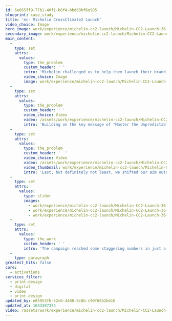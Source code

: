 ```yaml
---
id: 6e665ff9-77b1-40f1-b8f4-bbd63bf6e985
blueprint: case_study
title: 'mc- Michelin CrossClimate2 Launch'
video_choice: Image
hero_image: work/experience/michelin-cc2-launch/Michelin-CC2-Launch-36-Experience-Full-Image-1360x768.5.jpg
secondary_image: work/experience/michelin-cc2-launch/Michelin-CC2-Launch-36-Experience-Secondary-Image-896x597.jpg
main_content:
  -
    type: set
    attrs:
      values:
        type: the_problem
        custom_header: ' '
        intro: 'Michelin challenged us to help them launch their brand new CrossClimate2 tyre in late 2021. Working in partnership with a media agency, we helped them create and deliver a fully integrated campaign. To demonstrate the flexibility of the CrossClimate2 across the seasons, we built a campaign that worked across print and digital work - into outdoor, radio, social media and more. We were also tasked with getting radio and TV clearance for the client on those creative outputs.'
        video_choice: Image
        image: work/experience/michelin-cc2-launch/Michelin-CC2-Launch-36-Experience-Large-927x522.jpg
  -
    type: set
    attrs:
      values:
        type: the_problem
        custom_header: ' '
        video_choice: Video
        video: /assets/work/experience/michelin-cc2-launch/Michelin-CC2-Launch-36-Experience-Small-740x416.25-1.mp4
        intro: 'Building on the key message of "Master the Unpredictable," we started with the backbone of any solid marketing campaign - animated assets for social media and online display advertising. Next, we built on that with a co-branded campaign with Kwik Fit. This included a co-branded TV campaign and social assets. Finally we led on the direction of the accompanying radio ad, working with Lydia Rose Bewley as the voice of Michelin and Olivia Sweeney as a Brit frustrated with our ever-changing weather. '
  -
    type: set
    attrs:
      values:
        type: the_problem
        custom_header: '  '
        video_choice: Video
        video: /assets/work/experience/michelin-cc2-launch/Michelin-CC2-Launch-36-Experience-Large-927x522-3.mp4
        video_thumbnail: work/experience/michelin-cc2-launch/Michelin-CC2-Launch-36-Experience-Large-927x522-3_242.jpg
        intro: 'Last, but definitely not least, we shifted our aim outside. Literally. We created outdoor advertising for on busses and bus shelters. Creating a series of images based on different weather conditions, we showed the dexterity of the CrossClimate2 in its element, powering through the sleet and rain that we get here in the UK. Oh, and we did all that with customised messaging for different stages of the customer journey too.'
  -
    type: set
    attrs:
      values:
        type: slider
        images:
          - work/experience/michelin-cc2-launch/Michelin-CC2-Launch-36-Experience-Small-740x416.25-3.jpg
          - work/experience/michelin-cc2-launch/Michelin-CC2-Launch-36-Experience-Small-740x416.25-4.jpg
          - work/experience/michelin-cc2-launch/Michelin-CC2-Launch-36-Experience-Small-740x416.25-5.jpg
  -
    type: set
    attrs:
      values:
        type: the_work
        custom_header: ' '
        intro: 'The campaign reached some staggering numbers in just a short space of time. Our awareness campaign reached 2.1 million people and created 11.3 million impressions across social and out of home media. '
  -
    type: paragraph
greatest_hits: false
core:
  - activations
services_filter:
  - print-design
  - digital
  - video
  - print-design
updated_by: e85953fb-52c6-4488-8c8b-c90f68b2bb10
updated_at: 1643387374
video: /assets/work/experience/michelin-cc2-launch/Michelin-CC2-Launch-36-Experience-Small-740x416.25-2.mp4
---
```


